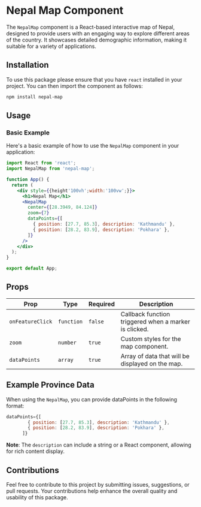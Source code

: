 # Nepal Map Component

The `NepalMap` component is a React-based interactive map of Nepal, designed to provide users with an engaging way to explore different areas of the country. It showcases detailed demographic information, making it suitable for a variety of applications.

## Installation

To use this package please ensure that you have `react` installed in your project. You can then import the component as follows:

```bash
npm install nepal-map
```

## Usage

### Basic Example

Here's a basic example of how to use the `NepalMap` component in your application:

```jsx
import React from 'react';
import NepalMap from 'nepal-map';

function App() {
  return (
    <div style={{height'100vh';width:'100vw';}}>
      <h1>Nepal Map</h1>
      <NepalMap
        center={[28.3949, 84.124]}
        zoom={7}
        dataPoints={[
          { position: [27.7, 85.3], description: 'Kathmandu' },
          { position: [28.2, 83.9], description: 'Pokhara' },
        ]}
      />
    </div>
  );
}

export default App;
```

## Props

| Prop             | Type       | Required | Description                                           |
| ---------------- | ---------- | -------- | ----------------------------------------------------- |
| `onFeatureClick` | `function` | `false`  | Callback function triggered when a marker is clicked. |
| `zoom`           | `number`   | `true`   | Custom styles for the map component.                  |
| `dataPoints`     | `array`    | `true`   | Array of data that will be displayed on the map.      |

## Example Province Data

When using the `NepalMap`, you can provide dataPoints in the following format:

```javascript
dataPoints={[
        { position: [27.7, 85.3], description: 'Kathmandu' },
        { position: [28.2, 83.9], description: 'Pokhara' },
      ]}
```

**Note**: The `description` can include a string or a React component, allowing for rich content display.

## Contributions

Feel free to contribute to this project by submitting issues, suggestions, or pull requests. Your contributions help enhance the overall quality and usability of this package.
